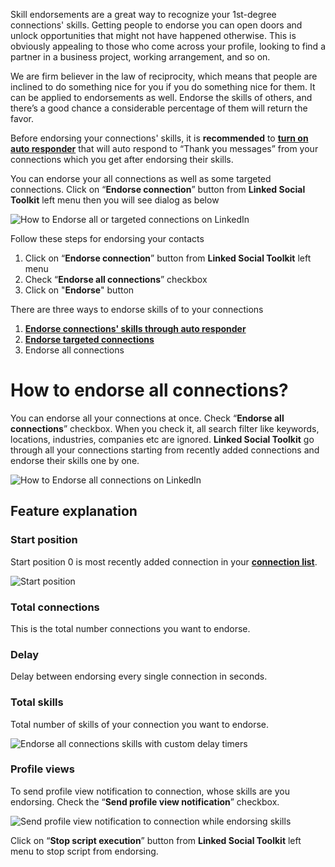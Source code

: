 Skill endorsements are a great way to recognize your 1st-degree connections' skills. Getting people to endorse you can open doors and unlock opportunities that might not have happened otherwise. This is obviously appealing to those who come across your profile, looking to find a partner in a business project, working arrangement, and so on.

We are firm believer in the law of reciprocity, which means that people are inclined to do something nice for you if you do something nice for them. It can be applied to endorsements as well. Endorse the skills of others, and there’s a good chance a considerable percentage of them will return the favor.

Before endorsing your connections' skills, it is **recommended** to [**turn on auto responder**](https://github.com/ZiaUrR3hman/LinkedSocialToolkit/wiki/How-to-auto-respond-messages-&-send-follow-up-message-to-new-connections#enabling-auto-response) that will auto respond to “Thank you messages” from your connections which you get after endorsing their skills.

You can endorse your all connections as well as some targeted connections. Click on “**Endorse connection**” button from **Linked Social Toolkit** left menu then you will see dialog as below

![How to Endorse all or targeted connections on LinkedIn](https://github.com/ZiaUrR3hman/LinkedSocialToolkit/raw/master/images/Endorsing-targeted-or-all-my-connections-on-linkedin.png)

Follow these steps for endorsing your contacts
1. Click on “**Endorse connection**” button from **Linked Social Toolkit** left menu
2. Check “**Endorse all connections**” checkbox
3. Click on "**Endorse**" button

There are three ways to endorse skills of to your connections
1. [**Endorse connections' skills through auto responder**](https://github.com/ZiaUrR3hman/LinkedSocialToolkit/wiki/How-to-auto-respond-messages-&-send-follow-up-message-to-new-connections#auto-endorse-skills-with-auto-responder)
2. [**Endorse targeted connections**](https://github.com/ZiaUrR3hman/LinkedSocialToolkit/wiki/How-to-endorse-targeted-connections)
3. Endorse all connections

# How to endorse all connections?
You can endorse all your connections at once. Check “**Endorse all connections**” checkbox. When you check it, all search filter like keywords, locations, industries, companies etc are ignored. **Linked Social Toolkit** go through all your connections starting from recently added connections and endorse their skills one by one.

![How to Endorse all connections on LinkedIn](https://github.com/ZiaUrR3hman/LinkedSocialToolkit/raw/master/images/Endorse-all-connections.png)

## Feature explanation

### Start position
Start position 0 is most recently added connection in your [**connection list**](https://www.linkedin.com/search/results/people/?facetNetwork=%5B%22F%22%5D&origin=FACETED_SEARCH).

![Start position](https://github.com/ZiaUrR3hman/LinkedSocialToolkit/raw/master/images/Start-position-MyNetwork.png)

### Total connections
This is the total number connections you want to endorse.

### Delay
Delay between endorsing every single connection in seconds.

### Total skills
Total number of skills of your connection you want to endorse.

![Endorse all connections skills with custom delay timers](https://github.com/ZiaUrR3hman/LinkedSocialToolkit/raw/master/images/Endorse-all-connections-skills-with-custom-delay-timers-on-LinkedIn.png)


### Profile views
To send profile view notification to connection, whose skills are you endorsing. Check the “**Send profile view notification**” checkbox.

![Send profile view notification to connection while endorsing skills](https://github.com/ZiaUrR3hman/LinkedSocialToolkit/raw/master/images/send-profile-view.png)

Click on “**Stop script execution**” button from **Linked Social Toolkit** left menu to stop script from endorsing.


